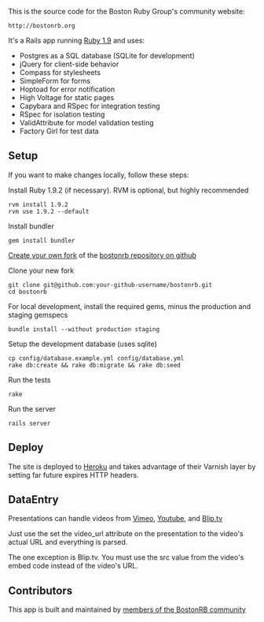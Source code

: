 This is the source code for the Boston Ruby Group's community website:

    http://bostonrb.org

It's a Rails app running [Ruby 1.9](http://www.ruby-lang.org/en/downloads) and uses:

* Postgres as a SQL database (SQLite for development)
* jQuery for client-side behavior
* Compass for stylesheets
* SimpleForm for forms
* Hoptoad for error notification
* High Voltage for static pages
* Capybara and RSpec for integration testing
* RSpec for isolation testing
* ValidAttribute for model validation testing
* Factory Girl for test data

Setup
-----

If you want to make changes locally, follow these steps:

Install Ruby 1.9.2 (if necessary). RVM is optional, but highly recommended

    rvm install 1.9.2
    rvm use 1.9.2 --default

Install bundler

    gem install bundler

[Create your own fork](http://help.github.com/forking/) of the [bostonrb repository on github](https://github.com/bostonrb/bostonrb)

Clone your new fork

    git clone git@github.com:your-github-username/bostonrb.git
    cd bostonrb

For local development, install the required gems, minus the production and staging gemspecs

    bundle install --without production staging

Setup the development database (uses sqlite)

    cp config/database.example.yml config/database.yml
    rake db:create && rake db:migrate && rake db:seed

Run the tests

    rake

Run the server

    rails server

Deploy
------

The site is deployed to [Heroku](http://heroku.com) and takes advantage
of their Varnish layer by setting far future expires HTTP headers.

DataEntry
--------

Presentations can handle videos from [Vimeo](http://vimeo.com),
[Youtube](http://youtube.com), and [Blip.tv](http://blip.tv)

Just use the set the video_url attribute on the presentation to the
video's actual URL and everything is parsed.

The one exception is Blip.tv. You must use the src value from the
video's embed code instead of the video's URL.

Contributors
------------

This app is built and maintained by [members of the BostonRB community](https://github.com/bostonrb/bostonrb/contributors)
